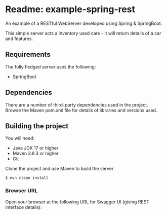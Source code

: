 # Readme: example-spring-rest
An example of a RESTful WebServer developed using Spring & SpringBoot.

This simple server acts a inventory used cars - it will return details of a car and features. 

## Requirements

The fully fledged server uses the following:

* SpringBoot

## Dependencies
There are a number of third-party dependencies used in the project. Browse the Maven pom.xml file for details of libraries and versions used.

## Building the project
You will need:

*	Java JDK 17 or higher
*	Maven 3.8.3 or higher
*	Git

Clone the project and use Maven to build the server

	$ mvn clean install

	
### Browser URL
Open your browser at the following URL for Swagger UI (giving REST interface details):
